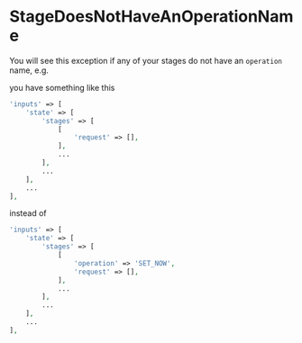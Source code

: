 # StageDoesNotHaveAnOperationName

You will see this exception if any of your stages do not have an `operation` name, e.g.

you have something like this
```php
'inputs' => [
    'state' => [
        'stages' => [
            [
                'request' => [],
            ],
            ...
        ],
        ...
    ],
    ...
],
```

instead of

```php
'inputs' => [
    'state' => [
        'stages' => [
            [
                'operation' => 'SET_NOW',
                'request' => [],
            ],
            ...
        ],
        ...
    ],
    ...
],
```
